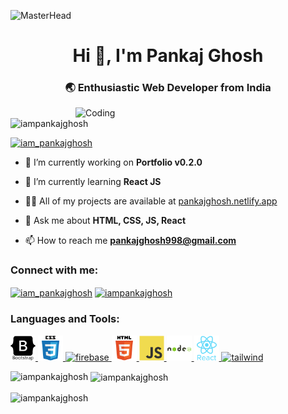 ![MasterHead](https://user-images.githubusercontent.com/10498744/210012254-234538ff-d198-48aa-8964-37e6fd45d227.gif)
<h1 align="center">Hi 👋, I'm Pankaj Ghosh</h1>
<h3 align="center">🌏 Enthusiastic Web Developer from India</h3>
<img align="right" alt="Coding" width="400" src="https://camo.githubusercontent.com/5ddf73ad3a205111cf8c686f687fc216c2946a75005718c8da5b837ad9de78c9/68747470733a2f2f7468756d62732e6766796361742e636f6d2f4576696c4e657874446576696c666973682d736d616c6c2e676966"/>

<p align="left"> <img src="https://komarev.com/ghpvc/?username=iampankajghosh&label=Profile%20views&color=0e75b6&style=flat" alt="iampankajghosh" /> </p>

<p align="left"> <a href="https://twitter.com/iam_pankajghosh" target="blank"><img src="https://img.shields.io/twitter/follow/iam_pankajghosh?logo=twitter&style=for-the-badge" alt="iam_pankajghosh" /></a> </p>

- 🔭 I’m currently working on **Portfolio v0.2.0**

- 🌱 I’m currently learning **React JS**

- 👨‍💻 All of my projects are available at [pankajghosh.netlify.app](pankajghosh.netlify.app)

- 💬 Ask me about **HTML, CSS, JS, React**

- 📫 How to reach me **pankajghosh998@gmail.com**

<h3 align="left">Connect with me:</h3>
<p align="left">
<a href="https://twitter.com/iam_pankajghosh" target="blank"><img align="center" src="https://raw.githubusercontent.com/rahuldkjain/github-profile-readme-generator/master/src/images/icons/Social/twitter.svg" alt="iam_pankajghosh" height="30" width="40" /></a>
<a href="https://linkedin.com/in/iampankajghosh" target="blank"><img align="center" src="https://raw.githubusercontent.com/rahuldkjain/github-profile-readme-generator/master/src/images/icons/Social/linked-in-alt.svg" alt="iampankajghosh" height="30" width="40" /></a>
</p>

<h3 align="left">Languages and Tools:</h3>
<p align="left"> <a href="https://getbootstrap.com" target="_blank" rel="noreferrer"> <img src="https://raw.githubusercontent.com/devicons/devicon/master/icons/bootstrap/bootstrap-plain-wordmark.svg" alt="bootstrap" width="40" height="40"/> </a> <a href="https://www.w3schools.com/css/" target="_blank" rel="noreferrer"> <img src="https://raw.githubusercontent.com/devicons/devicon/master/icons/css3/css3-original-wordmark.svg" alt="css3" width="40" height="40"/> </a> <a href="https://firebase.google.com/" target="_blank" rel="noreferrer"> <img src="https://www.vectorlogo.zone/logos/firebase/firebase-icon.svg" alt="firebase" width="40" height="40"/> </a> <a href="https://www.w3.org/html/" target="_blank" rel="noreferrer"> <img src="https://raw.githubusercontent.com/devicons/devicon/master/icons/html5/html5-original-wordmark.svg" alt="html5" width="40" height="40"/> </a> <a href="https://developer.mozilla.org/en-US/docs/Web/JavaScript" target="_blank" rel="noreferrer"> <img src="https://raw.githubusercontent.com/devicons/devicon/master/icons/javascript/javascript-original.svg" alt="javascript" width="40" height="40"/> </a> <a href="https://nodejs.org" target="_blank" rel="noreferrer"> <img src="https://raw.githubusercontent.com/devicons/devicon/master/icons/nodejs/nodejs-original-wordmark.svg" alt="nodejs" width="40" height="40"/> </a> <a href="https://reactjs.org/" target="_blank" rel="noreferrer"> <img src="https://raw.githubusercontent.com/devicons/devicon/master/icons/react/react-original-wordmark.svg" alt="react" width="40" height="40"/> </a> <a href="https://tailwindcss.com/" target="_blank" rel="noreferrer"> <img src="https://www.vectorlogo.zone/logos/tailwindcss/tailwindcss-icon.svg" alt="tailwind" width="40" height="40"/> </a> </p>

<p><img align="left" src="https://github-readme-stats.vercel.app/api/top-langs?username=iampankajghosh&show_icons=true&locale=en&layout=compact" alt="iampankajghosh" /></p>

<p>&nbsp;<img align="center" src="https://github-readme-stats.vercel.app/api?username=iampankajghosh&show_icons=true&locale=en" alt="iampankajghosh" /></p>

<p><img align="center" src="https://github-readme-streak-stats.herokuapp.com/?user=iampankajghosh&" alt="iampankajghosh" /></p>
